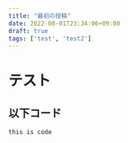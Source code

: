 ```yaml
---
title: "最初の投稿"
date: 2022-08-01T23:34:06+09:00
draft: true
tags: ['test', 'test2']
---
```


# テスト

## 以下コード
```
this is code
```